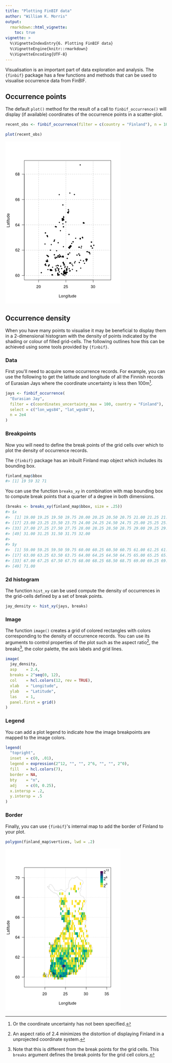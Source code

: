 ```yaml
---
title: "Plotting FinBIF data"
author: "William K. Morris"
output: 
  rmarkdown::html_vignette:
    toc: true
vignette: >
  %\VignetteIndexEntry{6. Plotting FinBIF data}
  %\VignetteEngine{knitr::rmarkdown}
  %\VignetteEncoding{UTF-8}
---
```



Visualisation is an important part of data exploration and analysis. The
`{finbif}` package has a few functions and methods that can be used to visualise
occurrence data from FinBIF.

## Occurrence points
The default `plot()` method for the result of a call to `finbif_occurrence()`
will display (if available) coordinates of the occurrence points in a
scatter-plot.

```r
recent_obs <- finbif_occurrence(filter = c(country = "Finland"), n = 1000)
```

```r
plot(recent_obs)
```

![](../man/figures/plot-recent-obs-1.png)

## Occurrence density
When you have many points to visualise it may be beneficial to display them in
a 2-dimensional histogram with the density of points indicated by the shading
or colour of filled grid-cells. The following outlines how this can be achieved
using some tools provided by `{finbif}`.

### Data
First you'll need to acquire some occurrence records. For example, you can use
the following to get the latitude and longitude of all the Finnish records of
Eurasian Jays where the coordinate uncertainty is less then 100m[^1].

```r
jays <- finbif_occurrence(
  "Eurasian Jay",
  filter = c(coordinates_uncertainty_max = 100, country = "Finland"),
  select = c("lon_wgs84", "lat_wgs84"),
  n = 2e4
)
```

### Breakpoints
Now you will need to define the break points of the grid cells over which to
plot the density of occurrence records.

The `{finbif}` package has an inbuilt Finland map object which includes its
bounding box.

```r
finland_map$bbox
#> [1] 19 59 32 71
```

You can use the function `breaks_xy` in combination with map bounding box to
compute break points that a quarter of a degree in both dimensions.

```r
(breaks <- breaks_xy(finland_map$bbox, size = .25))
#> $x
#>  [1] 19.00 19.25 19.50 19.75 20.00 20.25 20.50 20.75 21.00 21.25 21.50 21.75 22.00 22.25 22.50 22.75
#> [17] 23.00 23.25 23.50 23.75 24.00 24.25 24.50 24.75 25.00 25.25 25.50 25.75 26.00 26.25 26.50 26.75
#> [33] 27.00 27.25 27.50 27.75 28.00 28.25 28.50 28.75 29.00 29.25 29.50 29.75 30.00 30.25 30.50 30.75
#> [49] 31.00 31.25 31.50 31.75 32.00
#> 
#> $y
#>  [1] 59.00 59.25 59.50 59.75 60.00 60.25 60.50 60.75 61.00 61.25 61.50 61.75 62.00 62.25 62.50 62.75
#> [17] 63.00 63.25 63.50 63.75 64.00 64.25 64.50 64.75 65.00 65.25 65.50 65.75 66.00 66.25 66.50 66.75
#> [33] 67.00 67.25 67.50 67.75 68.00 68.25 68.50 68.75 69.00 69.25 69.50 69.75 70.00 70.25 70.50 70.75
#> [49] 71.00
```

### 2d histogram
The function `hist_xy` can be used compute the density of occurrences in the
grid-cells defined by a set of break points.

```r
jay_density <- hist_xy(jays, breaks)
```

### Image
The function `image()` creates a grid of colored rectangles with colors
corresponding to the density of occurrence records. You can use its arguments to
control properties of the plot such as the aspect ratio[^2], the breaks[^3], the
color palette, the axis labels and grid lines.

```r
image(
  jay_density,
  asp    = 2.4,
  breaks = 2^seq(0, 12),
  col    = hcl.colors(12, rev = TRUE),
  xlab   = "Longitude",
  ylab   = "Latitude",
  las    = 1,
  panel.first = grid()
)
```

### Legend
You can add a plot legend to indicate how the image breakpoints are mapped to
the image colors.

```r
legend(
  "topright",
  inset  = c(0, .01),
  legend = expression(2^12, "", "", 2^6, "", "", 2^0),
  fill   = hcl.colors(7),
  border = NA,
  bty    = "n",
  adj    = c(0, 0.25),
  x.intersp = .2,
  y.intersp = .5
)
```

### Border
Finally, you can use `{finbif}`'s internal map to add the border of Finland to
your plot.

```r
polygon(finland_map$vertices, lwd = .2)
```

![](../man/figures/plot-finland-1.png)

[^1]: Or the coordinate uncertainty has not been specified.
[^2]: An aspect ratio of 2.4 minimizes the distortion of displaying Finland
      in a unprojected coordinate system.
[^3]: Note that this is different from the break points for the grid cells. This
      `breaks` argument defines the break points for the grid cell colors.
